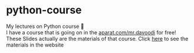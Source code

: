 # python-course
My lectures on Python course :slightly_smiling_face: <br/>
I have a course that is going on in the [aparat.com/mr.davoodi](https://aparat.com/mr.davoodi) for free!<br/>
These Slides actually are the materials of that course.
Click [here](https://mrdavoodi.github.io/python-course) to see the materials in the website
